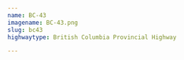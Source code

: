 ```yaml
---
name: BC-43
imagename: BC-43.png
slug: bc43
highwaytype: British Columbia Provincial Highway

---
```

